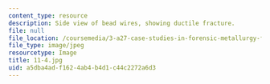 ```yaml
---
content_type: resource
description: Side view of bead wires, showing ductile fracture.
file: null
file_location: /coursemedia/3-a27-case-studies-in-forensic-metallurgy-fall-2007/a5dba4adf1624ab4b4d1c44c2272a6d3_11-4.jpg
file_type: image/jpeg
resourcetype: Image
title: 11-4.jpg
uid: a5dba4ad-f162-4ab4-b4d1-c44c2272a6d3
---
```

